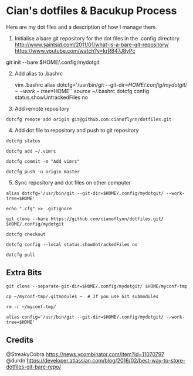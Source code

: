 # Cian's dotfiles & Bacukup Process
Here are my dot files and a description of how I manage them.


1. Initialise a bare git repository for the dot files in the .config directory.
  http://www.saintsjd.com/2011/01/what-is-a-bare-git-repository/
  https://www.youtube.com/watch?v=krR847J8yPc

git init --bare $HOME/.config/mydotgit
	

2. Add alias to .bashrc

	vim .bashrc
	alias dotcfg='/usr/bin/git --git-dir=$HOME/.config/mydotgit/ --work-tree=$HOME'`
	source ~/.bashrc
	dotcfg config status.showUntrackedFiles no

3. Add remote repository

 `dotcfg remote add origin git@github.com:cianoflynn/dotfiles.git`

4. Add dot file to repository and push to git repository

`dotcfg status`

`dotcfg add ~/.vimrc`

`dotcfg commit -m "Add vimrc"`

`dotcfg push -u origin master`
    
    
5. Sync repository and dot files on other computer

 `alias dotcfg='/usr/bin/git --git-dir=$HOME/.config/mydotgit/ --work-tree=$HOME'`
 
 `echo ".cfg" >> .gitignore`
 
 `git clone --bare https://github.com/cianoflynn/dotfiles.git/ $HOME/.config/mydotgit`
 
 `dotcfg checkout`
 
 `dotcfg config --local status.showUntrackedFiles no`
 
 `dotcfg pull`

## Extra Bits
 `git clone --separate-git-dir=$HOME/.config/mydotgit/ $HOME/myconf-tmp`
 
 `cp ~/myconf-tmp/.gitmodules ~  # If you use Git submodules`
 
 `rm -r ~/myconf-tmp/`
 
 `alias config='/usr/bin/git --git-dir=$HOME/.config/mydotgit/ --work-tree=$HOME'`
 
## Credits  
@StreakyCobra https://news.ycombinator.com/item?id=11070797  
@durdn https://developer.atlassian.com/blog/2016/02/best-way-to-store-dotfiles-git-bare-repo/  

